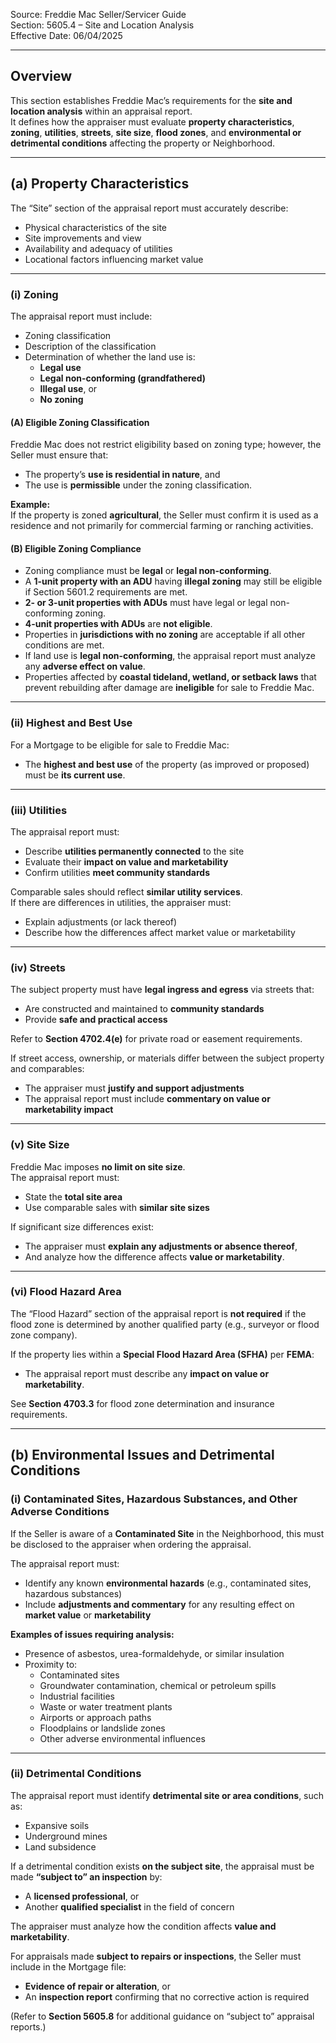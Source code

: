 Source: Freddie Mac Seller/Servicer Guide  
Section: 5605.4 – Site and Location Analysis  
Effective Date: 06/04/2025  

---

## Overview
This section establishes Freddie Mac’s requirements for the **site and location analysis** within an appraisal report.  
It defines how the appraiser must evaluate **property characteristics**, **zoning**, **utilities**, **streets**, **site size**, **flood zones**, and **environmental or detrimental conditions** affecting the property or Neighborhood.

---

## (a) Property Characteristics
The “Site” section of the appraisal report must accurately describe:
- Physical characteristics of the site  
- Site improvements and view  
- Availability and adequacy of utilities  
- Locational factors influencing market value  

---

### (i) Zoning
The appraisal report must include:
- Zoning classification  
- Description of the classification  
- Determination of whether the land use is:
  - **Legal use**
  - **Legal non-conforming (grandfathered)**
  - **Illegal use**, or  
  - **No zoning**

#### (A) Eligible Zoning Classification
Freddie Mac does not restrict eligibility based on zoning type; however, the Seller must ensure that:
- The property’s **use is residential in nature**, and  
- The use is **permissible** under the zoning classification.  

**Example:**  
If the property is zoned **agricultural**, the Seller must confirm it is used as a residence and not primarily for commercial farming or ranching activities.

#### (B) Eligible Zoning Compliance
- Zoning compliance must be **legal** or **legal non-conforming**.  
- A **1-unit property with an ADU** having **illegal zoning** may still be eligible if Section 5601.2 requirements are met.  
- **2- or 3-unit properties with ADUs** must have legal or legal non-conforming zoning.  
- **4-unit properties with ADUs** are **not eligible**.  
- Properties in **jurisdictions with no zoning** are acceptable if all other conditions are met.  
- If land use is **legal non-conforming**, the appraisal report must analyze any **adverse effect on value**.  
- Properties affected by **coastal tideland, wetland, or setback laws** that prevent rebuilding after damage are **ineligible** for sale to Freddie Mac.

---

### (ii) Highest and Best Use
For a Mortgage to be eligible for sale to Freddie Mac:
- The **highest and best use** of the property (as improved or proposed) must be **its current use**.

---

### (iii) Utilities
The appraisal report must:
- Describe **utilities permanently connected** to the site  
- Evaluate their **impact on value and marketability**  
- Confirm utilities **meet community standards**

Comparable sales should reflect **similar utility services**.  
If there are differences in utilities, the appraiser must:
- Explain adjustments (or lack thereof)  
- Describe how the differences affect market value or marketability  

---

### (iv) Streets
The subject property must have **legal ingress and egress** via streets that:
- Are constructed and maintained to **community standards**  
- Provide **safe and practical access**

Refer to **Section 4702.4(e)** for private road or easement requirements.

If street access, ownership, or materials differ between the subject property and comparables:
- The appraiser must **justify and support adjustments**  
- The appraisal report must include **commentary on value or marketability impact**

---

### (v) Site Size
Freddie Mac imposes **no limit on site size**.  
The appraisal report must:
- State the **total site area**  
- Use comparable sales with **similar site sizes**  

If significant size differences exist:
- The appraiser must **explain any adjustments or absence thereof**,  
- And analyze how the difference affects **value or marketability**.

---

### (vi) Flood Hazard Area
The “Flood Hazard” section of the appraisal report is **not required** if the flood zone is determined by another qualified party (e.g., surveyor or flood zone company).  

If the property lies within a **Special Flood Hazard Area (SFHA)** per **FEMA**:
- The appraisal report must describe any **impact on value or marketability**.  

See **Section 4703.3** for flood zone determination and insurance requirements.

---

## (b) Environmental Issues and Detrimental Conditions

### (i) Contaminated Sites, Hazardous Substances, and Other Adverse Conditions
If the Seller is aware of a **Contaminated Site** in the Neighborhood, this must be disclosed to the appraiser when ordering the appraisal.

The appraisal report must:
- Identify any known **environmental hazards** (e.g., contaminated sites, hazardous substances)  
- Include **adjustments and commentary** for any resulting effect on **market value** or **marketability**

**Examples of issues requiring analysis:**
- Presence of asbestos, urea-formaldehyde, or similar insulation  
- Proximity to:
  - Contaminated sites  
  - Groundwater contamination, chemical or petroleum spills  
  - Industrial facilities  
  - Waste or water treatment plants  
  - Airports or approach paths  
  - Floodplains or landslide zones  
  - Other adverse environmental influences  

---

### (ii) Detrimental Conditions
The appraisal report must identify **detrimental site or area conditions**, such as:
- Expansive soils  
- Underground mines  
- Land subsidence  

If a detrimental condition exists **on the subject site**, the appraisal must be made **“subject to” an inspection** by:
- A **licensed professional**, or  
- Another **qualified specialist** in the field of concern  

The appraiser must analyze how the condition affects **value and marketability**.

For appraisals made **subject to repairs or inspections**, the Seller must include in the Mortgage file:
- **Evidence of repair or alteration**, or  
- An **inspection report** confirming that no corrective action is required  

(Refer to **Section 5605.8** for additional guidance on “subject to” appraisal reports.)
